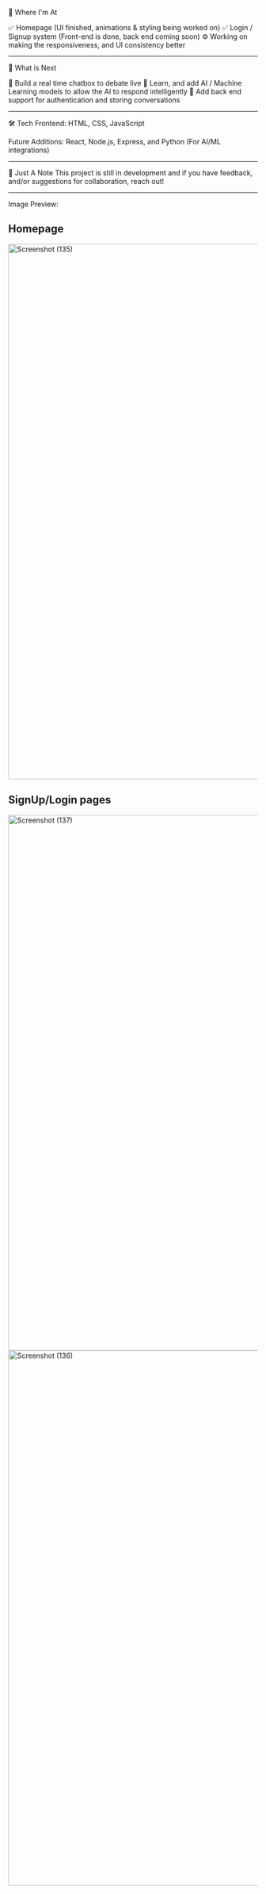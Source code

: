 🚀 Where I'm At

✅ Homepage (UI finished, animations & styling being worked on)
✅ Login / Signup system (Front-end is done, back end coming soon)
⚙️ Working on making the responsiveness, and UI consistency better

-----

🧩 What is Next

🔹 Build a real time chatbox to debate live
🔹 Learn, and add AI / Machine Learning models to allow the AI to respond intelligently 
🔹 Add back end support for authentication and storing conversations

-----

🛠️ Tech
Frontend: HTML, CSS, JavaScript

Future Additions: React, Node.js, Express, and Python (For AI/ML integrations)

-----

📌 Just A Note
This project is still in development and if you have feedback, and/or suggestions for collaboration, reach out!

-----

Image Preview:

Homepage
-----

<img width="1920" height="1080" alt="Screenshot (135)" src="https://github.com/user-attachments/assets/a000c061-805e-4005-ab2f-587f63ab7614" />

SignUp/Login pages
-----

<img width="1920" height="1080" alt="Screenshot (137)" src="https://github.com/user-attachments/assets/301b14f2-243a-48e6-bddf-59053f77e0c1" />


<img width="1920" height="1080" alt="Screenshot (136)" src="https://github.com/user-attachments/assets/535094ce-aea1-4fa7-9605-d8fe3eba2f8a" />
